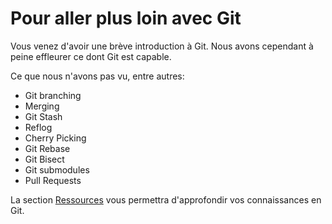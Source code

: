 # Pour aller plus loin avec Git

Vous venez d'avoir une brève introduction à Git. Nous avons cependant à peine effleurer ce dont Git est capable.

Ce que nous n'avons pas vu, entre autres:
* Git branching
* Merging
* Git Stash
* Reflog
* Cherry Picking
* Git Rebase
* Git Bisect
* Git submodules
* Pull Requests

La section [Ressources](resources.md) vous permettra d'approfondir vos connaissances en Git.